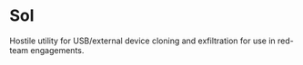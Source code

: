 # Sol
Hostile utility for USB/external device cloning and exfiltration for use in red-team engagements.

